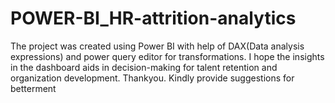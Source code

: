 # POWER-BI_HR-attrition-analytics

The project was created using Power BI with help of DAX(Data analysis expressions) and power query editor for transformations.
I hope the insights in the dashboard aids in decision-making for talent retention and organization development. 
Thankyou. Kindly provide suggestions for betterment
